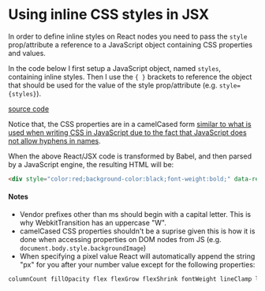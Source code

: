  # Using inline CSS styles in JSX

In order to define inline styles on React nodes you need to pass the `style` prop/attribute a reference to a JavaScript object containing CSS properties and values.

In the code below I first setup a JavaScript object, named `styles`, containing inline styles. Then I use the `{ }` brackets to reference the object that should be used for the value of the style prop/attribute (e.g. `style={styles}`).

[source code](https://jsfiddle.net/4pw9w9h7/#tabs=js,result,html,resources)

Notice that, the CSS properties are in a camelCased form [similar to what is used when writing CSS in JavaScript due to the fact that JavaScript does not allow hyphens in names](https://developer.mozilla.org/en-US/docs/Web/CSS/CSS_Properties_Reference). 

When the above React/JSX code is transformed by Babel, and then parsed by a JavaScript engine, the resulting HTML will be:

```html
<div style="color:red;background-color:black;font-weight:bold;" data-reactid=".0">test</div>
```

#### Notes

* Vendor prefixes other than ms should begin with a capital letter. This is why WebkitTransition has an uppercase "W".
* camelCased CSS properties shouldn't be a suprise given this is how it is done when accessing properties on DOM nodes from JS (e.g. `document.body.style.backgroundImage`)
* When specifying a pixel value React will automatically append the string "px" for you after your number value except for the following properties:

```js
columnCount fillOpacity flex flexGrow flexShrink fontWeight lineClamp lineHeight opacity order orphans strokeOpacity widows zIndex zoom
```







